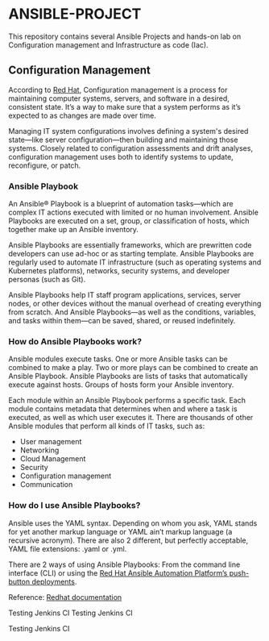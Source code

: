 # ANSIBLE-PROJECT
This repository contains several Ansible Projects and hands-on lab on Configuration management and Infrastructure as code (Iac).

## Configuration Management
According to [Red Hat](https://www.redhat.com/en/topics/automation/what-is-configuration-management#:~:text=Configuration%20management%20is%20a%20process,in%20a%20desired%2C%20consistent%20state.&text=Managing%20IT%20system%20configurations%20involves,building%20and%20maintaining%20those%20systems.), Configuration management is a process for maintaining computer systems, servers, and software in a desired, consistent state. It’s a way to make sure that a system performs as it’s expected to as changes are made over time. 

Managing IT system configurations involves defining a system's desired state—like server configuration—then building and maintaining those systems. Closely related to configuration assessments and drift analyses, configuration management uses both to identify systems to update, reconfigure, or patch.

### Ansible Playbook
An Ansible® Playbook is a blueprint of automation tasks—which are complex IT actions executed with limited or no human involvement. Ansible Playbooks are executed on a set, group, or classification of hosts, which together make up an Ansible inventory.

Ansible Playbooks are essentially frameworks, which are prewritten code developers can use ad-hoc or as starting template. Ansible Playbooks are regularly used to automate IT infrastructure (such as operating systems and Kubernetes platforms), networks, security systems, and developer personas (such as Git).

Ansible Playbooks help IT staff program applications, services, server nodes, or other devices without the manual overhead of creating everything from scratch. And Ansible Playbooks—as well as the conditions, variables, and tasks within them—can be saved, shared, or reused indefinitely.

### How do Ansible Playbooks work?

Ansible modules execute tasks. One or more Ansible tasks can be combined to make a play. Two or more plays can be combined to create an Ansible Playbook. Ansible Playbooks are lists of tasks that automatically execute against hosts. Groups of hosts form your Ansible inventory.

Each module within an Ansible Playbook performs a specific task. Each module contains metadata that determines when and where a task is executed, as well as which user executes it. There are thousands of other Ansible modules that perform all kinds of IT tasks, such as:
* User management
* Networking
* Cloud Management
* Security
* Configuration management
* Communication

### How do I use Ansible Playbooks?

Ansible uses the YAML syntax. Depending on whom you ask, YAML stands for yet another markup language or YAML ain’t markup language (a recursive acronym). There are also 2 different, but perfectly acceptable, YAML file extensions: .yaml or .yml.

There are 2 ways of using Ansible Playbooks: From the command line interface (CLI) or using the [Red Hat Ansible Automation Platform’s push-button deployments](https://www.redhat.com/en/technologies/management/ansible2).

Reference: [Redhat documentation](https://www.redhat.com/en/topics/automation/what-is-an-ansible-playbook)

Testing Jenkins CI
Testing Jenkins CI

Testing Jenkins CI
